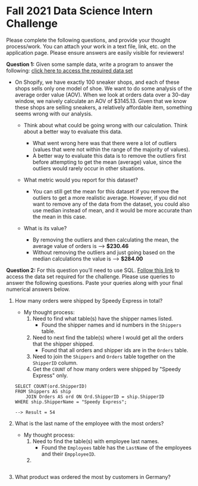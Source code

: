 # Fall 2021 Data Science Intern Challenge 

Please complete the following questions, and provide your thought process/work. You can attach your work in a text file, link, etc. on the application page. Please ensure answers are easily visible for reviewers!


**Question 1:** Given some sample data, write a program to answer the following: [click here to access the required data set](https://docs.google.com/spreadsheets/d/16i38oonuX1y1g7C_UAmiK9GkY7cS-64DfiDMNiR41LM/edit#gid=0)

- On Shopify, we have exactly 100 sneaker shops, and each of these shops sells only one model of shoe. We want to do some analysis of the average order value (AOV). When we look at orders data over a 30-day window, we naively calculate an AOV of $3145.13. Given that we know these shops are selling sneakers, a relatively affordable item, something seems wrong with our analysis.  

    - Think about what could be going wrong with our calculation. Think about a better way to evaluate this data.  
        - What went wrong here was that there were a lot of outliers (values that were not within the range of the majority of values). 
        - A better way to evaluate this data is to remove the outliers first before attempting to get the mean (average) value, since the outliers would rarely occur in other situations.

    - What metric would you report for this dataset?
        - You can still get the mean for this dataset if you remove the outliers to get a more realistic average. However, if you did not want to remove any of the data from the dataset, you could also use median instead of mean, and it would be more accurate than the mean in this case.

    - What is its value?
        - By removing the outliers and then calculating the mean, the average value of orders is --> **$230.46**
        - Without removing the outliers and just going based on the median calculations the value is --> **$284.00**


**Question 2:** For this question you’ll need to use SQL. [Follow this link](https://www.w3schools.com/SQL/TRYSQL.ASP?FILENAME=TRYSQL_SELECT_ALL) to access the data set required for the challenge. Please use queries to answer the following questions. Paste your queries along with your final numerical answers below.

1. How many orders were shipped by Speedy Express in total?
    - My thought process:
        1. Need to find what table(s) have the shipper names listed. 
            - Found the shipper names and id numbers in the `Shippers` table.
        2. Need to next find the table(s) where I would get all the orders that the shipper shipped.
            - Found that all orders and shipper ids are in the `Orders` table.
        3. Need to join the `Shippers` and `Orders` table together on the `ShipperID` column.
        4. Get the `COUNT` of how many orders were shipped by "Speedy Express" only.
    ```
    SELECT COUNT(ord.ShipperID)
    FROM Shippers AS ship 
        JOIN Orders AS ord ON Ord.ShipperID = ship.ShipperID
    WHERE ship.ShipperName = "Speedy Express";
   
    --> Result = 54
    ```

2. What is the last name of the employee with the most orders?
    - My thought process:
        1. Need to find the table(s) with employee last names.
           - Found the `Employees` table has the `LastName` of the employees and their `EmpployeeID`.
        2. 
    ```
    
    ```

3. What product was ordered the most by customers in Germany?
    ```
    
    ```
